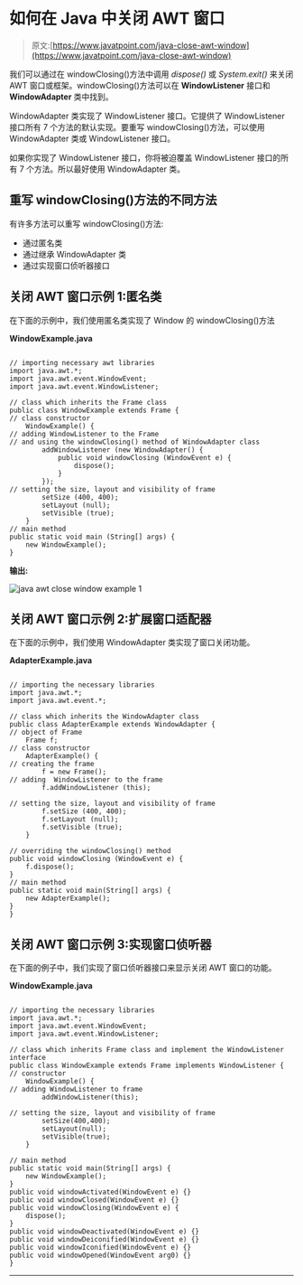 # 如何在 Java 中关闭 AWT 窗口

> 原文:[https://www.javatpoint.com/java-close-awt-window](https://www.javatpoint.com/java-close-awt-window)

我们可以通过在 windowClosing()方法中调用 *dispose()* 或 *System.exit()* 来关闭 AWT 窗口或框架。windowClosing()方法可以在 **WindowListener** 接口和 **WindowAdapter** 类中找到。

WindowAdapter 类实现了 WindowListener 接口。它提供了 WindowListener 接口所有 7 个方法的默认实现。要重写 windowClosing()方法，可以使用 WindowAdapter 类或 WindowListener 接口。

如果你实现了 WindowListener 接口，你将被迫覆盖 WindowListener 接口的所有 7 个方法。所以最好使用 WindowAdapter 类。

## 重写 windowClosing()方法的不同方法

有许多方法可以重写 windowClosing()方法:

*   通过匿名类
*   通过继承 WindowAdapter 类
*   通过实现窗口侦听器接口

## 关闭 AWT 窗口示例 1:匿名类

在下面的示例中，我们使用匿名类实现了 Window 的 windowClosing()方法

**WindowExample.java**

```

// importing necessary awt libraries 
import java.awt.*;  
import java.awt.event.WindowEvent;  
import java.awt.event.WindowListener;  

// class which inherits the Frame class
public class WindowExample extends Frame {  
// class constructor
    WindowExample() {  
// adding WindowListener to the Frame
// and using the windowClosing() method of WindowAdapter class
        addWindowListener (new WindowAdapter() {  
            public void windowClosing (WindowEvent e) {  
                dispose();  
            }  
        });  
// setting the size, layout and visibility of frame
        setSize (400, 400);  
        setLayout (null);  
        setVisible (true);  
    }  
// main method
public static void main (String[] args) {  
    new WindowExample();  
}  

```

**输出:**

![java awt close window example 1](../Images/e28eef3f2d8d703b97b014237f4759cc.png)

## 关闭 AWT 窗口示例 2:扩展窗口适配器

在下面的示例中，我们使用 WindowAdapter 类实现了窗口关闭功能。

**AdapterExample.java**

```

// importing the necessary libraries
import java.awt.*;  
import java.awt.event.*;  

// class which inherits the WindowAdapter class
public class AdapterExample extends WindowAdapter {  
// object of Frame
    Frame f;  
// class constructor
    AdapterExample() {  
// creating the frame
        f = new Frame();  
// adding  WindowListener to the frame
        f.addWindowListener (this);  

// setting the size, layout and visibility of frame
        f.setSize (400, 400);  
        f.setLayout (null);  
        f.setVisible (true);  
    }  

// overriding the windowClosing() method 
public void windowClosing (WindowEvent e) {  
    f.dispose();  
}  
// main method
public static void main(String[] args) {  
    new AdapterExample();  
}  
}  

```

## 关闭 AWT 窗口示例 3:实现窗口侦听器

在下面的例子中，我们实现了窗口侦听器接口来显示关闭 AWT 窗口的功能。

**WindowExample.java**

```

// importing the necessary libraries
import java.awt.*;  
import java.awt.event.WindowEvent;  
import java.awt.event.WindowListener;  

// class which inherits Frame class and implement the WindowListener interface
public class WindowExample extends Frame implements WindowListener {  
// constructor
    WindowExample() {  
// adding WindowListener to frame
        addWindowListener(this);  

// setting the size, layout and visibility of frame
        setSize(400,400);  
        setLayout(null);  
        setVisible(true);  
    }  

// main method
public static void main(String[] args) {  
    new WindowExample();  
}  
public void windowActivated(WindowEvent e) {}  
public void windowClosed(WindowEvent e) {}  
public void windowClosing(WindowEvent e) {  
    dispose();  
}  
public void windowDeactivated(WindowEvent e) {}  
public void windowDeiconified(WindowEvent e) {}  
public void windowIconified(WindowEvent e) {}  
public void windowOpened(WindowEvent arg0) {}  
}  

```

* * *